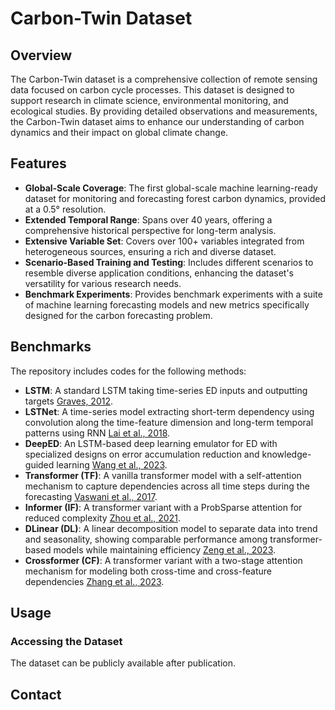 # Carbon-Twin Dataset

## Overview
The Carbon-Twin dataset is a comprehensive collection of remote sensing data focused on carbon cycle processes. This dataset is designed to support research in climate science, environmental monitoring, and ecological studies. By providing detailed observations and measurements, the Carbon-Twin dataset aims to enhance our understanding of carbon dynamics and their impact on global climate change.

## Features
- **Global-Scale Coverage**: The first global-scale machine learning-ready dataset for monitoring and forecasting forest carbon dynamics, provided at a 0.5° resolution.
- **Extended Temporal Range**: Spans over 40 years, offering a comprehensive historical perspective for long-term analysis.
- **Extensive Variable Set**: Covers over 100+ variables integrated from heterogeneous sources, ensuring a rich and diverse dataset.
- **Scenario-Based Training and Testing**: Includes different scenarios to resemble diverse application conditions, enhancing the dataset's versatility for various research needs.
- **Benchmark Experiments**: Provides benchmark experiments with a suite of machine learning forecasting models and new metrics specifically designed for the carbon forecasting problem.


## Benchmarks
The repository includes codes for the following methods:
- **LSTM**: A standard LSTM taking time-series ED inputs and outputting targets [Graves, 2012](https://www.cs.toronto.edu/~graves/phd.pdf).
- **LSTNet**: A time-series model extracting short-term dependency using convolution along the time-feature dimension and long-term temporal patterns using RNN [Lai et al., 2018](https://arxiv.org/abs/1703.07015).
- **DeepED**: An LSTM-based deep learning emulator for ED with specialized designs on error accumulation reduction and knowledge-guided learning [Wang et al., 2023](https://doi.org/10.1145/3589132.3625577).
- **Transformer (TF)**: A vanilla transformer model with a self-attention mechanism to capture dependencies across all time steps during the forecasting [Vaswani et al., 2017](https://arxiv.org/abs/1706.03762).
- **Informer (IF)**: A transformer variant with a ProbSparse attention for reduced complexity [Zhou et al., 2021](https://arxiv.org/abs/2012.07436).
- **DLinear (DL)**: A linear decomposition model to separate data into trend and seasonality, showing comparable performance among transformer-based models while maintaining efficiency [Zeng et al., 2023](https://arxiv.org/abs/2205.13504).
- **Crossformer (CF)**: A transformer variant with a two-stage attention mechanism for modeling both cross-time and cross-feature dependencies [Zhang et al., 2023](https://arxiv.org/abs/2303.11337).



## Usage
### Accessing the Dataset
The dataset can be publicly available after publication.


## Contact

